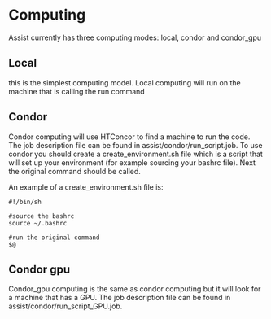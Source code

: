 # Computing

Assist currently has three computing modes: local, condor and condor_gpu

## Local

this is the simplest computing model. Local computing will run on the machine
that is calling the run command

## Condor

Condor computing will use HTConcor to find a machine to run the
code. The job description file can be found in assist/condor/run_script.job.
To use condor you should create a create_environment.sh file which is a script
that will set up your environment (for example sourcing your bashrc file). Next
the original command should be called.

An example of a create_environment.sh file is:

```
#!/bin/sh

#source the bashrc
source ~/.bashrc

#run the original command
$@
```

## Condor gpu

Condor_gpu computing is the same as condor computing but it will look for a
machine that has a GPU. The job description file can be found in
assist/condor/run_script_GPU.job.
